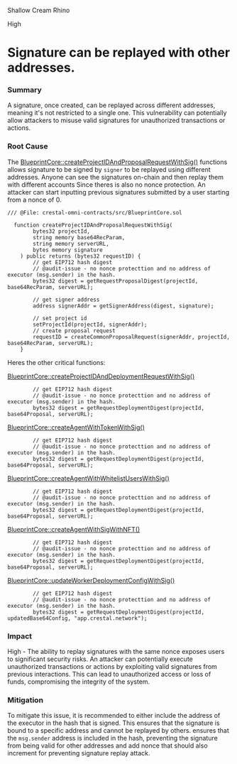 Shallow Cream Rhino

High

# Signature can be replayed with other addresses.

### Summary
A signature, once created, can be replayed across different addresses, meaning it's not restricted to a single one. This vulnerability can potentially allow attackers to misuse valid signatures for unauthorized transactions or actions.

### Root Cause
The [BlueprintCore::createProjectIDAndProposalRequestWithSig()](https://github.com/sherlock-audit/2025-03-crestal-network/blob/main/crestal-omni-contracts/src/BlueprintCore.sol#L265-L281) functions allows signature to be signed by `signer` to be replayed using different addresses. Anyone can see the signatures on-chain and then replay them with different accounts Since theres is also no nonce protection. An attacker can start inputting previous signatures submitted by a user starting from a nonce of 0.

```solidity
/// @File: crestal-omni-contracts/src/BlueprintCore.sol

  function createProjectIDAndProposalRequestWithSig(
        bytes32 projectId,
        string memory base64RecParam,
        string memory serverURL,
        bytes memory signature
    ) public returns (bytes32 requestID) {
        // get EIP712 hash digest
        // @audit-issue - no nonce protecttion and no address of executor (msg.sender) in the hash.
        bytes32 digest = getRequestProposalDigest(projectId, base64RecParam, serverURL);

        // get signer address
        address signerAddr = getSignerAddress(digest, signature);

        // set project id
        setProjectId(projectId, signerAddr);
        // create proposal request
        requestID = createCommonProposalRequest(signerAddr, projectId, base64RecParam, serverURL);
    }
```

Heres the other critical functions:

[BlueprintCore::createProjectIDAndDeploymentRequestWithSig()](https://github.com/sherlock-audit/2025-03-crestal-network/blob/main/crestal-omni-contracts/src/BlueprintCore.sol#L400-L414)

```solidity
        // get EIP712 hash digest
        // @audit-issue - no nonce protecttion and no address of executor (msg.sender) in the hash.          
        bytes32 digest = getRequestDeploymentDigest(projectId, base64Proposal, serverURL);
```

[BlueprintCore::createAgentWithTokenWithSig()](https://github.com/sherlock-audit/2025-03-crestal-network/blob/main/crestal-omni-contracts/src/BlueprintCore.sol#L491-L508)

```solidity
        // get EIP712 hash digest
        // @audit-issue - no nonce protecttion and no address of executor (msg.sender) in the hash.        
        bytes32 digest = getRequestDeploymentDigest(projectId, base64Proposal, serverURL);
```

[BlueprintCore::createAgentWithWhitelistUsersWithSig()](https://github.com/sherlock-audit/2025-03-crestal-network/blob/main/crestal-omni-contracts/src/BlueprintCore.sol#L540-L564)

```solidity
        // get EIP712 hash digest
        // @audit-issue - no nonce protecttion and no address of executor (msg.sender) in the hash.          
        bytes32 digest = getRequestDeploymentDigest(projectId, base64Proposal, serverURL);
```

[BlueprintCore::createAgentWithSigWithNFT()](https://github.com/sherlock-audit/2025-03-crestal-network/blob/main/crestal-omni-contracts/src/BlueprintCore.sol#L566-L582)

```solidity
        // get EIP712 hash digest
        // @audit-issue - no nonce protecttion and no address of executor (msg.sender) in the hash.          
        bytes32 digest = getRequestDeploymentDigest(projectId, base64Proposal, serverURL);
```

[BlueprintCore::updateWorkerDeploymentConfigWithSig()](https://github.com/sherlock-audit/2025-03-crestal-network/blob/main/crestal-omni-contracts/src/BlueprintCore.sol#L672-L686)

```solidity
        // get EIP712 hash digest
        // @audit-issue - no nonce protecttion and no address of executor (msg.sender) in the hash.          
        bytes32 digest = getRequestDeploymentDigest(projectId, updatedBase64Config, "app.crestal.network");
```

### Impact

High - The ability to replay signatures with the same nonce exposes users to significant security risks. An attacker can potentially execute unauthorized transactions or actions by exploiting valid signatures from previous interactions. This can lead to unauthorized access or loss of funds, compromising the integrity of the system.

### Mitigation

To mitigate this issue, it is recommended to either include the address of the executor in the hash that is signed. This ensures that the signature is bound to a specific address and cannot be replayed by others. ensures that the `msg.sender` address is included in the hash, preventing the signature from being valid for other addresses and add nonce that should also increment for preventing signature replay attack.
